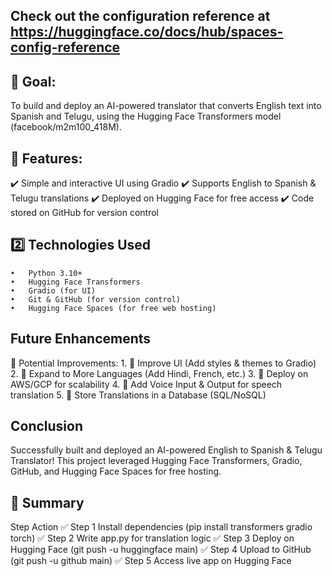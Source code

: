 ## Check out the configuration reference at https://huggingface.co/docs/hub/spaces-config-reference

## 📌 Goal:
To build and deploy an AI-powered translator that converts English text into Spanish and Telugu, using the Hugging Face Transformers model (facebook/m2m100_418M).

## 📌 Features:
✔️ Simple and interactive UI using Gradio
✔️ Supports English to Spanish & Telugu translations
✔️ Deployed on Hugging Face for free access
✔️ Code stored on GitHub for version control

## 2️⃣ Technologies Used
	•	Python 3.10+
	•	Hugging Face Transformers
	•	Gradio (for UI)
	•	Git & GitHub (for version control)
	•	Hugging Face Spaces (for free web hosting)

## Future Enhancements

🚀 Potential Improvements:
	1.	📌 Improve UI (Add styles & themes to Gradio)
	2.	📌 Expand to More Languages (Add Hindi, French, etc.)
	3.	📌 Deploy on AWS/GCP for scalability
	4.	📌 Add Voice Input & Output for speech translation
	5.	📌 Store Translations in a Database (SQL/NoSQL)

 ## Conclusion
Successfully built and deployed an AI-powered English to Spanish & Telugu Translator!
This project leveraged Hugging Face Transformers, Gradio, GitHub, and Hugging Face Spaces for free hosting.

## 🎯 Summary
Step	                    Action
✅ Step 1	Install dependencies (pip install transformers gradio torch)
✅ Step 2	Write app.py for translation logic
✅ Step 3	Deploy on Hugging Face (git push -u huggingface main)
✅ Step 4	Upload to GitHub (git push -u github main)
✅ Step 5	Access live app on Hugging Face
